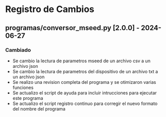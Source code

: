 # Registro de Cambios

## programas/conversor_mseed.py [2.0.0] - 2024-06-27
### Cambiado
- Se cambio la lectura de parametros mseed de un archivo csv a un archivo json
- Se cambio la lectura de parametros del dispositivo de un archivo txt a un archivo json
- Se realizo una revision completa del programa y se otimizaron varias funciones
- Se actualizo el script de ayuda para incluir intrucciones para ejecutar este programa
- Se actualizo el script registro continuo para corregir el nuevo formato del nombre del programa